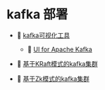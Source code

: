 # kafka 部署

* 📑 [kafka可视化工具](kafka%20部署/kafka可视化工具.md)

  * 📄 [UI for Apache Kafka](kafka%20部署/kafka可视化工具/UI%20for%20Apache%20Kafka.md)
* 📄 [基于KRaft模式的kafka集群](kafka%20部署/基于KRaft模式的kafka集群.md)
* 📄 [基于Zk模式的kafka集群](kafka%20部署/基于Zk模式的kafka集群.md)

‍
